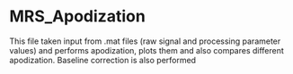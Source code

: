 # MRS_Apodization
This file taken input from .mat files (raw signal and processing parameter values) and performs apodization, plots them and also compares different apodization. Baseline correction is also performed
